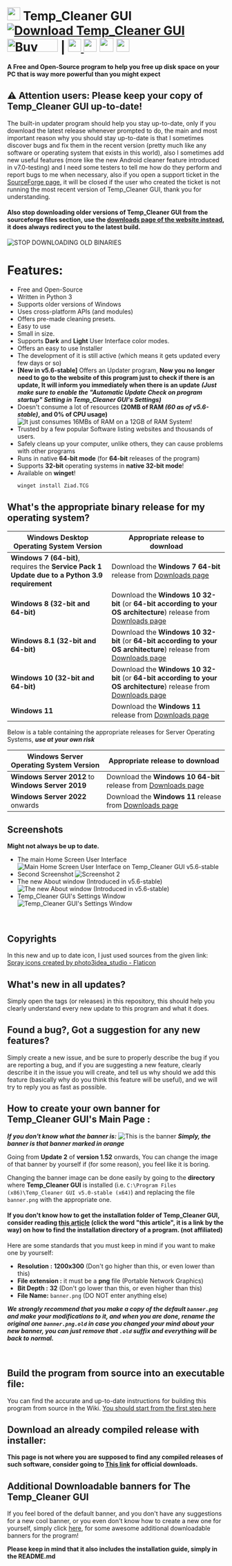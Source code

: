 
# <img src='https://github.com/InsertX2k/temp_cleaner_gui/assets/62176660/59af8e66-abd7-45cd-bd9e-07c5c4b3d42b' width='30' height='30' style="padding-bottom: 0px;"></img> Temp_Cleaner GUI  [![Download Temp_Cleaner GUI](https://img.shields.io/sourceforge/dt/temp-cleaner-gui.svg)](https://insertx2k.github.io/temp_cleaner_gui/downloads.html) <a href="https://www.buymeacoffee.com/insertx2kdev" target="_blank"><img src="https://cdn.buymeacoffee.com/buttons/v2/default-red.png" alt="Buy Me A Coffee" style="height: 30px !important;width: 117px !important;" ></a> | [<img src='https://github.com/InsertX2k/temp_cleaner_gui/assets/62176660/0a5dd501-312d-49e4-bd52-9a1370b2a48f' width='30' height='30'> </img>](https://www.facebook.com/insertx2kSoftware) [<img src="https://github.com/InsertX2k/temp_cleaner_gui/assets/62176660/c1eeb957-9399-4a32-96d8-02cd9083fa8f" width='30' height='30'></img>](https://t.me/insertx2ksoftware) [<img src="https://github.com/InsertX2k/temp_cleaner_gui/assets/62176660/a7cf69a8-70c7-4028-964a-e16636e5b043" width='32' height='32' style='margin-bottom: 0px;'></img>](https://www.whatsapp.com/channel/0029VaAXbVQKWEKr6SftmW1M) [<img src="https://github.com/InsertX2k/temp_cleaner_gui/assets/62176660/55f5eb4b-59f8-457b-922b-0624e28f047f" width='30' height='30' style='margin-bottom: 0px;'></img>](https://discord.com/invite/HUMsUpaaHn)


**A Free and Open-Source program to help you free up disk space on your PC that is way more powerful than you might expect**<br/>

## ⚠ Attention users: Please keep your copy of Temp_Cleaner GUI up-to-date!
The built-in updater program should help you stay up-to-date, only if you download the latest release whenever prompted to do, the main and most important reason why you should stay up-to-date is that I sometimes discover bugs and fix them in the recent version (pretty much like any software or operating system that exists in this world), also I sometimes add new useful features (more like the new Android cleaner feature introduced in v7.0-testing) and I need some testers to tell me how do they perform and report bugs to me when necessary, also if you open a support ticket in the [SourceForge page](https://sourceforge.net/p/temp-cleaner-gui/tickets/), it will be closed if the user who created the ticket is not running the most recent version of Temp_Cleaner GUI, thank you for understanding.

#### Also stop downloading older versions of Temp_Cleaner GUI from the sourceforge files section, use the [downloads page of the website instead](https://insertx2k.github.io/temp_cleaner_gui/downloads.html), it does always redirect you to the latest build.
![STOP DOWNLOADING OLD BINARIES](https://github.com/user-attachments/assets/966f8405-df2e-4a6f-851a-53d6095d9195)



# Features:
* Free and Open-Source
* Written in Python 3
* Supports older versions of Windows
* Uses cross-platform APIs (and modules)
* Offers pre-made cleaning presets.
* Easy to use
* Small in size.
* Supports **Dark** and **Light** User Interface color modes.
* Offers an easy to use Installer
* The development of it is still active (which means it gets updated every few days or so)
* **[New in v5.6-stable]** Offers an Updater program, **Now you no longer need to go to the website of this program just to check if there is an update, It will inform you immediately when there is an update** ***(Just make sure to enable the "Automatic Update Check on program startup" Setting in Temp_Cleaner GUI's Settings)***
* Doesn't consume a lot of resources **(20MB of RAM ***(60 as of v5.6-stable)***, and 0% of CPU usage)**
![It just consumes 16MBs of RAM on a 12GB of RAM System!](https://user-images.githubusercontent.com/62176660/192512228-9043a97a-3e4e-4487-b7a7-73cd80860f96.png)
* Trusted by a few popular Software listing websites and thousands of users.
* Safely cleans up your computer, unlike others, they can cause problems with other programs
* Runs in native **64-bit mode** (for **64-bit** releases of the program)
* Supports **32-bit** operating systems in **native 32-bit mode**!
* Available on **winget**!
  ```bat
  winget install Ziad.TCG
  ```

## What's the appropriate binary release for my operating system?

| Windows Desktop Operating System Version | Appropriate release to download |
| ---------------------------------------- | ------------------------------- |
| **Windows 7 (64-bit)**, requires the **Service Pack 1 Update due to a Python 3.9 requirement** | Download the **Windows 7 64-bit** release from [Downloads page](https://insertx2k.github.io/temp_cleaner_gui/downloads.html) |
| **Windows 8 (32-bit and 64-bit)** | Download the **Windows 10 32-bit** (or **64-bit according to your OS architecture**) release from [Downloads page](https://insertx2k.github.io/temp_cleaner_gui/downloads.html) |
| **Windows 8.1 (32-bit and 64-bit)** | Download the **Windows 10 32-bit** (or **64-bit according to your OS architecture**) release from [Downloads page](https://insertx2k.github.io/temp_cleaner_gui/downloads.html) |
| **Windows 10 (32-bit and 64-bit)** | Download the **Windows 10 32-bit** (or **64-bit according to your OS architecture**) release from [Downloads page](https://insertx2k.github.io/temp_cleaner_gui/downloads.html) |
| **Windows 11** | Download the **Windows 11** release from [Downloads page](https://insertx2k.github.io/temp_cleaner_gui/downloads.html) |

Below is a table containing the appropriate releases for Server Operating Systems, ***use at your own risk***

| Windows Server Operating System Version | Appropriate release to download |
| --------------------------------------- | ------------------------------- |
| **Windows Server 2012** to **Windows Server 2019** | Download the **Windows 10 64-bit** release from [Downloads page](https://insertx2k.github.io/temp_cleaner_gui/downloads.html) |
| **Windows Server 2022** onwards | Download the **Windows 11** release from [Downloads page](https://insertx2k.github.io/temp_cleaner_gui/downloads.html) |


## Screenshots
**Might not always be up to date.**
* The main Home Screen User Interface ![Main Home Screen User Interface on Temp_Cleaner GUI v5.6-stable](https://user-images.githubusercontent.com/62176660/215827901-062bf5b7-17ba-462f-8333-d38701fba5f4.png)
* Second Screenshot ![Screenshot 2](https://user-images.githubusercontent.com/62176660/215829660-68c0874a-41a9-4751-b629-b668ea4e6eeb.png)
* The new About window (Introduced in v5.6-stable) ![The new About window (Introduced in v5.6-stable)](https://user-images.githubusercontent.com/62176660/215829665-7b150372-ccb5-46c8-b2ce-1a427929bcca.png)
* Temp_Cleaner GUI's Settings Window ![Temp_Cleaner GUI's Settings Window](https://user-images.githubusercontent.com/62176660/215829677-91d6c728-9891-4f92-b9ba-8953d1db9bd3.png)


<br/>

## Copyrights
In this new and up to date icon, I just used sources from the given link: <br>
<a href="https://www.flaticon.com/free-icons/spray" title="spray icons">Spray icons created by photo3idea_studio - Flaticon</a>
<br/>

## What's new in all updates? <br/>
Simply open the tags (or releases) in this repository, this should help you clearly understand every new update to this program and what it does. <br/>


## Found a bug?, Got a suggestion for any new features? <br/>
Simply create a new issue, and be sure to properly describe the bug if you are reporting a bug, and if you are suggesting a new feature, clearly describe it in the issue you will create, and tell us why should we add this feature (basically why do you think this feature will be useful), and we will try to reply you as fast as possible. <br/>


## How to create your own banner for Temp_Cleaner GUI's Main Page : <br/>
***If you don't know what the banner is:***
![This is the banner](https://user-images.githubusercontent.com/62176660/183706131-db73265e-f68b-4613-8c5c-d0f844a3a026.jpg)
***Simply, the banner is that banner marked in orange***

Going from **Update 2** of **version 1.52** onwards, You can change the image of that banner by yourself if (for some reason), you feel like it is boring.

Changing the banner image can be done easily by going to the **directory** where **Temp_Cleaner GUI** is installed (i.e. `C:\Program Files (x86)\Temp_Cleaner GUI v5.0-stable (x64)`) and replacing the file `banner.png` with the appropriate one.
#### If you don't know how to get the installation folder of Temp_Cleaner GUI, consider reading [this article](https://www.makeuseof.com/windows-ways-to-find-programs-install-location/) (click the word "this article", it is a link by the way) on how to find the installation directory of a program. (not affiliated)

Here are some standards that you must keep in mind if you want to make one by yourself:

* **Resolution :** **1200x300** (Don't go higher than this, or even lower than this) <br/>
* **File extension :** it must be a **png** file (Portable Network Graphics) <br/>
* **Bit Depth :** **32** (Don't go lower than this, or even higher than this) <br/>
* **File Name:** `banner.png` (DO NOT enter anything else) <br/>

***We strongly recommend that you make a copy of the default `banner.png` and make your modifications to it, and when you are done, rename the original one `banner.png.old` in case you changed your mind about your new banner, you can just remove that `.old` suffix and everything will be back to normal.***

<br/>

## Build the program from source into an executable file: <br/>
You can find the accurate and up-to-date instructions for building this program from source in the Wiki. [You should start from the first step here](https://github.com/InsertX2k/temp_cleaner_gui/wiki/Environment-%E2%80%90-Building-Temp_Cleaner-GUI-from-source)

## Download an already compiled release with installer: <br/>
**This page is not where you are supposed to find any compiled releases of such software, consider going to [This link](https://insertx2k.github.io/temp_cleaner_gui/downloads.html) for official downloads.**


## Additional Downloadable banners for **The Temp_Cleaner GUI** <br/>
If you feel bored of the default banner, and you don't have any suggestions for a new cool banner, or you even don't know how to create a new one for yourself, simply click [here](https://github.com/InsertX2k/temp_cleaner_gui/tree/main/additional-downloadable-banners), for some awesome additional downloadable banners for the program! <br/>

**Please keep in mind that it also includes the installation guide, simply in the README.md** <br/>


<br/>

